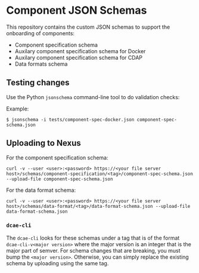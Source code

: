 # Component JSON Schemas

This repository contains the custom JSON schemas to support the onboarding of components:

* Component specification schema
* Auxilary component specification schema for Docker
* Auxilary component specification schema for CDAP
* Data formats schema

## Testing changes

Use the Python `jsonschema` command-line tool to do validation checks:

Example:

```
$ jsonschema -i tests/component-spec-docker.json component-spec-schema.json
```

## Uploading to Nexus

For the component specification schema:

```
curl -v --user <user>:<password> https://<your file server host>/schemas/component-specification/<tag>/component-spec-schema.json --upload-file component-spec-schema.json
```

For the data format schema:

```
curl -v --user <user>:<password> https://<your file server host>/schemas/data-format/<tag>/data-format-schema.json --upload-file data-format-schema.json
```

### `dcae-cli`

The `dcae-cli` looks for these schemas under a tag that is of the format `dcae-cli-v<major version>` where the major version is an integer that is the major part of semver.  For schema changes that are breaking, you must bump the `<major version>`.  Otherwise, you can simply replace the existing schema by uploading using the same tag.
